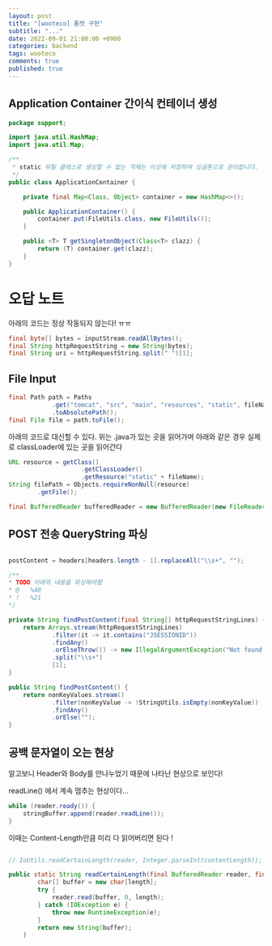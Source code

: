 ```yaml
---
layout: post
title: "[wooteco] 톰캣 구현"
subtitle: "..."
date: 2022-09-01 21:00:00 +0900
categories: backend
tags: wooteco
comments: true
published: true
---
```


## Application Container 간이식 컨테이너 생성

```java
package support;

import java.util.HashMap;
import java.util.Map;

/**
 * static 유틸 클래스로 생성할 수 없는 객체는 이곳에 저장하여 싱글톤으로 관리합니다.
 */
public class ApplicationContainer {

    private final Map<Class, Object> container = new HashMap<>();

    public ApplicationContainer() {
        container.put(FileUtils.class, new FileUtils());
    }

    public <T> T getSingletonObject(Class<T> clazz) {
        return (T) container.get(clazz);
    }
}

```


# 오답 노트

아래의 코드는 정상 작동되지 않는다! ㅠㅠ

```java
final byte[] bytes = inputStream.readAllBytes();
final String httpRequestString = new String(bytes);
final String uri = httpRequestString.split(" ")[1];
```

## File Input

```java
final Path path = Paths
            .get("tomcat", "src", "main", "resources", "static", fileName)
            .toAbsolutePath();
final File file = path.toFile();
```

아래의 코드로 대신할 수 있다.
위는 .java가 있는 곳을 읽어가며 아래와 같은 경우 실제로 classLoader에 있는 곳을 읽어간다

```java
URL resource = getClass()
                    .getClassLoader()
                    .getResource("static" + fileName);
String filePath = Objects.requireNonNull(resource)
        .getFile();

final BufferedReader bufferedReader = new BufferedReader(new FileReader(filePath));
```

## POST 전송 QueryString 파싱


```java

postContent = headers[headers.length - 1].replaceAll("\\s+", "");

/**
* TODO 아래의 내용을 파싱해야함
* @   %40
* !   %21
*/

private String findPostContent(final String[] httpRequestStringLines) {
    return Arrays.stream(httpRequestStringLines)
            .filter(it -> it.contains("JSESSIONID"))
            .findAny()
            .orElseThrow(() -> new IllegalArgumentException("Not found JSESSIONID "))
            .split("\\s+")
            [1];
}

public String findPostContent() {
    return nonKeyValues.stream()
            .filter(nonKeyValue -> !StringUtils.isEmpty(nonKeyValue))
            .findAny()
            .orElse("");
}
```

## 공백 문자열이 오는 현상

알고보니 Header와 Body를 안나누었기 때문에 나타난 현상으로 보인다!

readLine() 에서 계속 멈추는 현상이다... 
```java
while (reader.ready()) {
    stringBuffer.append(reader.readLine());
}
```

이때는 Content-Length만큼 미리 다 읽어버리면 된다 !

```java

// IoUtils.readCertainLength(reader, Integer.parseInt(contentLength));

public static String readCertainLength(final BufferedReader reader, final int length) {
        char[] buffer = new char[length];
        try {
            reader.read(buffer, 0, length);
        } catch (IOException e) {
            throw new RuntimeException(e);
        }
        return new String(buffer);
    }
```
